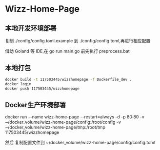 # Wizz-Home-Page

## 本地开发环境部署

复制 ./config/config.toml.example 到 ./config/config.toml,再进行相应配置

借助 Goland 等 IDE,在 go run main.go 前先执行 preprocess.bat

## 本地打包

```sh
docker build -t 117503445/wizzhomepage -f Dockerfile_dev .
docker login
docker push 117503445/wizzhomepage
```

## Docker生产环境部署

docker run --name wizz-home-page --restart=always -d -p 80:80 -v  ~/docker_volume/wizz-home-page/config:/root/config -v ~/docker_volume/wizz-home-page/tmp:/root/tmp 117503445/wizzhomepage

然后 复制配置文件到 ~/docker_volume/wizz-home-page/config/config.toml
